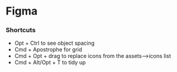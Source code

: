 # Figma

### Shortcuts

- Opt + Ctrl to see object spacing
- Cmd + Apostrophe for grid
- Cmd + Opt + drag to replace icons from the assets-->icons list
- Cmd + Alt/Opt + T to tidy up
